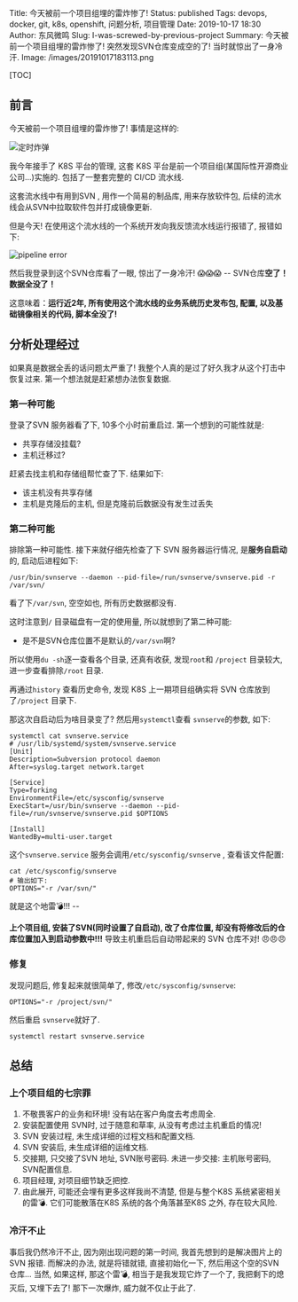 Title: 今天被前一个项目组埋的雷炸惨了!
Status: published
Tags: devops, docker, git, k8s, openshift, 问题分析, 项目管理
Date: 2019-10-17 18:30
Author: 东风微鸣
Slug: I-was-screwed-by-previous-project
Summary: 今天被前一个项目组埋的雷炸惨了! 突然发现SVN仓库变成空的了! 当时就惊出了一身冷汗.
Image: /images/20191017183113.png

[TOC]

## 前言

今天被前一个项目组埋的雷炸惨了! 事情是这样的:

![定时炸弹](./images/20191017183113.png)

我今年接手了 K8S 平台的管理, 这套 K8S 平台是前一个项目组(某国际性开源商业公司...)实施的. 包括了一整套完整的 CI/CD 流水线.

这套流水线中有用到SVN , 用作一个简易的制品库, 用来存放软件包, 后续的流水线会从SVN中拉取软件包并打成镜像更新.

但是今天! 在使用这个流水线的一个系统开发向我反馈流水线运行报错了, 报错如下:

![pipeline error](./images/pipeline_error.png)

然后我登录到这个SVN仓库看了一眼, 惊出了一身冷汗! :scream::scream::scream: -- SVN仓库**空了！数据全没了！**

这意味着：**运行近2年, 所有使用这个流水线的业务系统历史发布包, 配置, 以及基础镜像相关的代码, 脚本全没了!**

## 分析处理经过

如果真是数据全丢的话问题太严重了! 我整个人真的是过了好久我才从这个打击中恢复过来. 第一个想法就是赶紧想办法恢复数据.

### 第一种可能

登录了SVN 服务器看了下, 10多个小时前重启过. 第一个想到的可能性就是: 

-  共享存储没挂载?
- 主机迁移过?

赶紧去找主机和存储组帮忙查了下. 结果如下:

- 该主机没有共享存储
- 主机是克隆后的主机, 但是克隆前后数据没有发生过丢失

### 第二种可能

排除第一种可能性. 接下来就仔细先检查了下 SVN 服务器运行情况, 是**服务自启动**的, 启动后进程如下:

```shell
/usr/bin/svnserve --daemon --pid-file=/run/svnserve/svnserve.pid -r /var/svn/
```

看了下`/var/svn`, 空空如也, 所有历史数据都没有.

这时注意到`/` 目录磁盘有一定的使用量, 所以就想到了第二种可能:

- 是不是SVN仓库位置不是默认的`/var/svn`啊?

所以使用`du -sh`逐一查看各个目录,  还真有收获, 发现`root`和 `/project` 目录较大, 进一步查看排除`/root`
目录.

 再通过`history` 查看历史命令, 发现 K8S 上一期项目组确实将 SVN 仓库放到了`/project` 目录下.

那这次自启动后为啥目录变了? 然后用`systemctl`查看 `svnserve`的参数, 如下:

```shell
systemctl cat svnserve.service
# /usr/lib/systemd/system/svnserve.service
[Unit]
Description=Subversion protocol daemon
After=syslog.target network.target

[Service]
Type=forking
EnvironmentFile=/etc/sysconfig/svnserve
ExecStart=/usr/bin/svnserve --daemon --pid-file=/run/svnserve/svnserve.pid $OPTIONS

[Install]
WantedBy=multi-user.target

```

这个`svnserve.service` 服务会调用`/etc/sysconfig/svnserve` , 查看该文件配置:

```shell
cat /etc/sysconfig/svnserve
# 输出如下:
OPTIONS="-r /var/svn/"
```

就是这个地雷:bomb:!!!  -- 

**上个项目组, 安装了SVN(同时设置了自启动), 改了仓库位置, 却没有将修改后的仓库位置加入到启动参数中!!!** 导致主机重启后自动带起来的 SVN 仓库不对! :angry::angry::angry:

### 修复

发现问题后, 修复起来就很简单了, 修改`/etc/sysconfig/svnserve`:

```properties
OPTIONS="-r /project/svn/"
```

然后重启 `svnserve`就好了.

```shell
systemctl restart svnserve.service
```

## 总结

### 上个项目组的七宗罪

1. 不敬畏客户的业务和环境! 没有站在客户角度去考虑周全.
2. 安装配置使用 SVN时, 过于随意和草率, 从没有考虑过主机重启的情况!
3. SVN 安装过程, 未生成详细的过程文档和配置文档. 
4. SVN 安装后, 未生成详细的运维文档.
5. 交接期, 只交接了SVN 地址, SVN账号密码. 未进一步交接: 主机账号密码, SVN配置信息.
6. 项目经理, 对项目细节缺乏把控.
7. 由此展开, 可能还会埋有更多这样我尚不清楚, 但是与整个K8S 系统紧密相关的雷:bomb:. 它们可能散落在K8S 系统的各个角落甚至K8S 之外, 存在较大风险.

### 冷汗不止

事后我仍然冷汗不止, 因为刚出现问题的第一时间, 我首先想到的是解决图片上的SVN 报错. 而解决的办法, 就是将错就错, 直接初始化一下, 然后用这个空的SVN 仓库... 当然, 如果这样, 那这个雷:bomb:, 相当于是我发现它炸了一个了, 我把剩下的熄灭后, 又埋下去了! 那下一次爆炸, 威力就不仅止于此了.